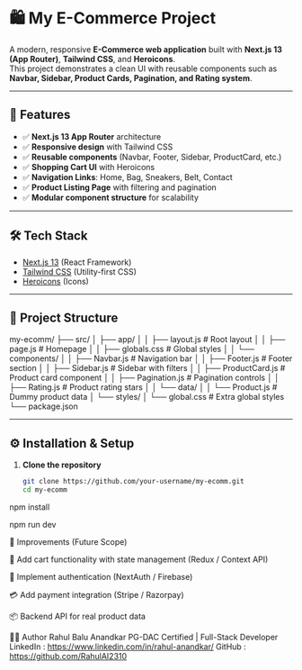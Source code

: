 # 🛍️ My E-Commerce Project

A modern, responsive **E-Commerce web application** built with **Next.js 13 (App Router)**, **Tailwind CSS**, and **Heroicons**.  
This project demonstrates a clean UI with reusable components such as **Navbar, Sidebar, Product Cards, Pagination, and Rating system**.  

---

## 🚀 Features

- ✅ **Next.js 13 App Router** architecture  
- ✅ **Responsive design** with Tailwind CSS  
- ✅ **Reusable components** (Navbar, Footer, Sidebar, ProductCard, etc.)  
- ✅ **Shopping Cart UI** with Heroicons  
- ✅ **Navigation Links**: Home, Bag, Sneakers, Belt, Contact  
- ✅ **Product Listing Page** with filtering and pagination  
- ✅ **Modular component structure** for scalability  

---

## 🛠️ Tech Stack

- [Next.js 13](https://nextjs.org/) (React Framework)  
- [Tailwind CSS](https://tailwindcss.com/) (Utility-first CSS)  
- [Heroicons](https://heroicons.com/) (Icons)  

---

## 📂 Project Structure

my-ecomm/
├── src/
│ ├── app/
│ │ ├── layout.js # Root layout
│ │ ├── page.js # Homepage
│ │ ├── globals.css # Global styles
│ │ └── components/
│ │ ├── Navbar.js # Navigation bar
│ │ ├── Footer.js # Footer section
│ │ ├── Sidebar.js # Sidebar with filters
│ │ ├── ProductCard.js # Product card component
│ │ ├── Pagination.js # Pagination controls
│ │ ├── Rating.js # Product rating stars
│ │ └── data/
│ │ └── Product.js # Dummy product data
│ └── styles/
│ └── global.css # Extra global styles
└── package.json


---

## ⚙️ Installation & Setup

1. **Clone the repository**  
   ```bash
   git clone https://github.com/your-username/my-ecomm.git
   cd my-ecomm
npm install

npm run dev

📌 Improvements (Future Scope)

🛒 Add cart functionality with state management (Redux / Context API)

🔑 Implement authentication (NextAuth / Firebase)

💳 Add payment integration (Stripe / Razorpay)

📦 Backend API for real product data

👨‍💻 Author
Rahul Balu Anandkar
PG-DAC Certified | Full-Stack Developer
LinkedIn : https://www.linkedin.com/in/rahul-anandkar/
GitHub   : https://github.com/RahulAI2310
